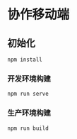 # 协作移动端

## 初始化
```
npm install
```

### 开发环境构建
```
npm run serve
```

### 生产环境构建
```
npm run build
```

